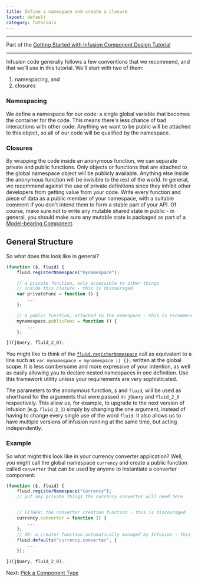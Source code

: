 ```yaml
---
title: Define a namespace and create a closure
layout: default
category: Tutorials
---
```


---
Part of the [Getting Started with Infusion Component Design Tutorial](GettingStartedWithInfusion.md)

---

Infusion code generally follows a few conventions that we recommend, and that we'll use in this tutorial. We'll start with two of them:

1. namespacing, and
2. closures

### Namespacing ###

We define a namespace for our code: a single global variable that becomes the container for the code. This means there's less chance of bad interactions with other code: Anything we want to be public will be attached to this object, so all of our code will be qualified by the namespace.

### Closures ###

By wrapping the code inside an anonymous function, we can separate private and public functions. Only objects or functions that are attached to the global namespace object will be publicly available. Anything else inside the anonymous function will be invisible to the rest of the world. In general, we recommend against the use of private definitions since they inhibit other developers from getting value from your code. Write every function and piece of data as a public member of your namespace, with a suitable comment if you don't intend them to form a stable part of your API. Of course, make sure not to write any mutable shared state in public - in general, you should make sure any mutable state is packaged as part of a [Model-bearing Component](ModelComponents.md).

## General Structure ##

So what does this look like in general?

```javascript
(function ($, fluid) {
    fluid.registerNamespace("mynamespace");

    // a private function, only accessible to other things
    // inside this closure - this is discouraged
    var privateFunc = function () {
        ...
    };

    // a public function, attached to the namespace - this is recommended
    mynamespace.publicFunc = function () {
        ...
    };

})(jQuery, fluid_2_0);
```

You might like to think of the [`fluid.registerNamespace`](https://github.com/fluid-project/infusion/blob/infusion-1.5/src/framework/core/js/Fluid.js#L957-L966) call as equivalent to a line such as `var mynamespace = mynamespace || {};` written at the global scope. It is less cumbersome and more expressive of your intention, as well as easily allowing you to declare nested namespaces in one definition. Use this framework utility unless your requirements are very sophisticated.

The parameters to the anonymous function, `$` and `fluid`, will be used as shorthand for the arguments that were passed in: `jQuery` and `fluid_2_0` respectively. This allow us, for example, to upgrade to the next version of Infusion (e.g. `fluid_2_1`) simply by changing the one argument, instead of having to change every single use of the word `fluid`. It also allows us to have multiple versions of Infusion running at the same time, but acting independently.

### Example ###

So what might this look like in your currency converter application? Well, you might call the global namespace `currency` and create a public function called `converter` that can be used by anyone to instantiate a converter component:

```javascript
(function ($, fluid) {
    fluid.registerNamespace("currency");
    // put any private things the currency converter will need here


    // EITHER: the converter creation function - this is discouraged
    currency.converter = function () {
        ...
    };
    // OR: a creator function automatically managed by Infusion - this is recommended
    fluid.defaults("currency.converter", {
        ...
    });

})(jQuery, fluid_2_0);
```

Next: [Pick a Component Type](PickAComponentType.md)
